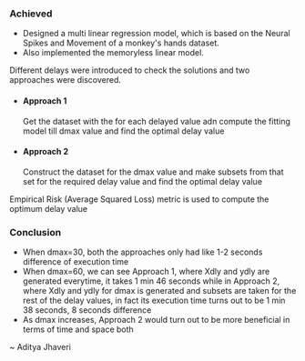 ### Achieved
- Designed a multi linear regression model, which is based on the Neural Spikes and Movement of a monkey's hands dataset.
- Also implemented the memoryless linear model.

Different delays were introduced to check the solutions and two approaches were discovered.

- #### Approach 1
  Get the dataset with the for each delayed value adn compute the fitting model till dmax value and find the optimal delay value

- #### Approach 2
  Construct the dataset for the dmax value and make subsets from that set for the required delay value and find the optimal delay value

Empirical Risk (Average Squared Loss) metric is used to compute the optimum delay value

### Conclusion
- When dmax=30, both the approaches only had like 1-2 seconds difference of execution time
- When dmax=60, we can see Approach 1, where Xdly and ydly are generated everytime, it takes 1 min 46 seconds while in Approach 2, where Xdly and ydly for dmax is generated and subsets are taken for the rest of the delay values, in fact its execution time turns out to be 1 min 38 seconds, 8 seconds difference
- As dmax increases, Approach 2 would turn out to be more beneficial in terms of time and space both

~ Aditya Jhaveri
